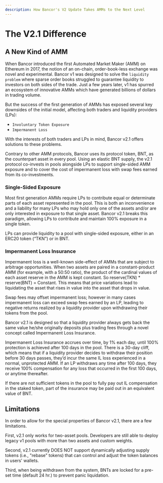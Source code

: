 ```yaml
---
description: How Bancor's V2 Update Takes AMMs to the Next Level‌
---
```


# The V2.1 Difference

## A New Kind of AMM <a id="a-new-kind-of-amm"></a>

When Bancor introduced the first Automated Market Maker \(AMM\) on Ethereum in 2017, the notion of an on-chain, order-book-less exchange was novel and experimental. Bancor v1 was designed to solve the `liquidity problem` where sparse order books struggled to guarantee liquidity to investors on both sides of the trade. Just a few years later, v1 has spurred an ecosystem of innovative AMMs which have generated billions of dollars in trading volume.‌

But the success of the first generation of AMMs has exposed several key downsides of the initial model, affecting both traders and liquidity providers \(LPs\):‌

* `Involuntary Token Exposure`
* `Impermanent Loss`

With the interests of both traders and LPs in mind, Bancor v2.1 offers solutions to these problems.‌

Contrary to other AMM protocols, Bancor uses its protocol token, BNT, as the counterpart asset in every pool. Using an elastic BNT supply, the v2.1 protocol co-invests in pools alongside LPs to support single-sided AMM exposure and to cover the cost of impermanent loss with swap fees earned from its co-investments. 

### Single-Sided Exposure <a id="single-token-staking"></a>

Most first generation AMMs require LPs to contribute equal or determinate parts of each asset represented in the pool. This is both an inconvenience and a liability for many LPs who may hold only one of the assets and/or are only interested in exposure to that single asset. Bancor v2.1 breaks this paradigm, allowing LPs to contribute and maintain 100% exposure in a single token.

LPs can provide liquidity to a pool with single-sided exposure, either in an ERC20 token \(“TKN”\) or in BNT.

### Impermanent Loss Insurance <a id="mitigating-impermanent-loss"></a>

Impermanent loss is a well-known side-effect of AMMs that are subject to arbitrage opportunities. When two assets are paired in a constant-product AMM \(for example, with a 50:50 ratio\), the product of the cardinal values of each asset reserve in the AMM is kept constant. So reserve\(TKN\) \* reserve\(BNT\) = Constant. This means that price variations lead to liquidating the asset that rises in value into the asset that drops in value. 

Swap fees may offset impermanent loss; however in many cases impermanent loss can exceed swap fees earned by an LP, leading to negative returns realized by a liquidity provider upon withdrawing their tokens from the pool.

Bancor v2.1 is designed so that a liquidity provider always gets back the same value he/she originally deposits plus trading fees through a novel concept called Impermanent Loss Insurance.

Impermanent Loss Insurance accrues over time, by 1% each day, until 100% protection is achieved after 100 days in the pool. There is a 30-day cliff, which means that if a liquidity provider decides to withdraw their position before 30 days passes, they’d incur the same IL loss experienced in a normal, unprotected AMM. If an LP withdraws any time after 100 days, they receive 100% compensation for any loss that occurred in the first 100 days, or anytime thereafter. 

If there are not sufficient tokens in the pool to fully pay out IL compensation in the staked token, part of the insurance may be paid out in an equivalent value of BNT.

## Limitations <a id="limitations"></a>

In order to allow for the special properties of Bancor v2.1, there are a few limitations.‌

First, v2.1 only works for two-asset pools. Developers are still able to deploy legacy v1 pools with more than two assets and custom weights.‌

Second, v2.1 currently DOES NOT support dynamically adjusting supply tokens \(i.e., "rebase" tokens\) that can control and adjust the token balances in users' wallets.

Third, when being withdrawn from the system, BNTs are locked for a pre-set time \(default 24 hr.\) to prevent panic liquidation.

